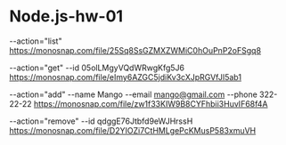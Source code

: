 # Node.js-hw-01

--action="list"
https://monosnap.com/file/25Sq8SsGZMXZWMiC0hOuPnP2oFSgq8

--action="get" --id 05olLMgyVQdWRwgKfg5J6
https://monosnap.com/file/eImy6AZGC5jdiKv3cXJpRGVfJI5ab1

--action="add" --name Mango --email mango@gmail.com --phone 322-22-22
https://monosnap.com/file/zw1f33KIW9B8CYFhbii3HuvIF68f4A

--action="remove" --id qdggE76Jtbfd9eWJHrssH
https://monosnap.com/file/D2YIOZi7CtHMLgePcKMusP583xmuVH
